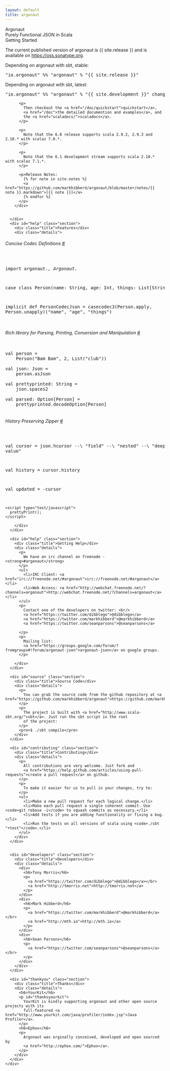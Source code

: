 ```yaml
---
layout: default
title: argonaut
---
```


<div id="banner">
  <div class="guts">
    <div id="project">
      Argonaut
    </div>
    <div id="byline">
      Purely Functional JSON in Scala
    </div>
  </div>
</div>
<div id="main">
  <div class="guts">
    <div id="detail">
      <div id="started" class="section">
        <div class="title">Getting Started</div>
        <div class="details">
          <p>
            The current published version of argonaut is {{ site.release }} and is
            available on <a href="https://oss.sonatype.org">https://oss.sonatype.org</a>.
          </p>
          <p>Depending on argonaut with sbt, stable:</p>
          <pre>"io.argonaut" %% "argonaut" % "{{ site.release }}"     </pre>
          <p>Depending on argonaut with sbt, latest:</p>
          <pre>"io.argonaut" %% "argonaut" % "{{ site.development }}" changing()      </pre>

          <p>
            Then checkout the <a href="/doc/quickstart">quickstart</a>,
            <a href="/doc">the detailed documention and examples</a>, and
            the <a href="scaladocs/">scaladocs</a>.
          </p>

          <p>
            Note that the 6.0 release supports scala 2.9.2, 2.9.3 and 2.10.* with scalaz 7.0.*.
          </p>

          <p>
            Note that the 6.1 development stream supports scala 2.10.* with scalaz 7.1.*.
          </p>

          <p>Release Notes:
            {% for note in site.notes %}
            <a href="https://github.com/markhibberd/argonaut/blob/master/notes/{{ note }}.markdown">[{{ note }}]</a>
            {% endfor %}
          </p>
        </div>


      </div>
      <div id="help" class="section">
        <div class="title">Features</div>
        <div class="details">
<h6>Concise Codec Definitions <a href="/doc/codec">#</a></h6>
<pre class="prettyprint lang-scala linenums shift">

import argonaut._, Argonaut._

case class Person(name: String, age: Int, things: List[String])

implicit def PersonCodecJson =
  casecodec3(Person.apply, Person.unapply)("name", "age", "things")

</pre>

<h6>Rich library for Parsing, Printing, Conversion and Manipulation <a href="/doc/parsing">#</a></h6>

<pre class="prettyprint lang-scala linenums:9 shift">

val person =
    Person("Bam Bam", 2, List("club"))

val json: Json =
    person.asJson

val prettyprinted: String =
    json.spaces2

val parsed: Option[Person] =
    prettyprinted.decodeOption[Person]

</pre>

<h6>History Preserving Zipper <a href="/doc/zipper">#</a></h6>
<pre class="prettyprint lang-scala linenums:22 shift">

val cursor =
    json.hcursor --\ "field" --\ "nested" --\ "deep" := "new value"

val history =
    cursor.history

val updated =
    -cursor

</pre>

    <script type="text/javascript">
      prettyPrint();
    </script>

        </div>
      </div>

      <div id="help" class="section">
        <div class="title">Getting Help</div>
        <div class="details">
          <p>
            We have an irc channel on freenode - <strong>#argonaut</strong>
          </p>
          <ul>
            <li>IRC Client: <a href="irc://freenode.net/#argonaut">irc://freenode.net/#argonaut</a></li>
            <li>Web Access: <a href="http://webchat.freenode.net/?channels=argonaut">http://webchat.freenode.net/?channels=argonaut</a></li>
          </ul>
          <p>
            Contact one of the developers on twitter: <br/>
            <a href="https://twitter.com/dibblego">@dibblego</a>
            <a href="https://twitter.com/markhibberd">@markhibberd</a>
            <a href="https://twitter.com/seanparsons">@seanparsons</a>

          </p>
          <p>
            Mailing list:
            <a href="https://groups.google.com/forum/?fromgroups#!forum/argonaut-json">argonaut-json</a> on google groups.
          </p>

        </div>
      </div>

      <div id="source" class="section">
        <div class="title">Source Code</div>
        <div class="details">
          <p>
            You can grab the source code from the github repository at <a href="https://github.com/markhibberd/argonaut">https://github.com/markhibberd/argonaut</a>
          </p>
          <p>
            The project is built with <a href="http://www.scala-sbt.org/">sbt</a>. Just run the sbt script in the root
            of the project:
          </p>
          <pre>$ ./sbt compile</pre>
        </div>
      </div>

      <div id="contributing" class="section">
        <div class="title">Contributing</div>
        <div class="details">
          <p>
            All contributions are very welcome. Just fork and
            <a href="https://help.github.com/articles/using-pull-requests">create a pull request</a> on github.
          </p>
          <p>
            To make it easier for us to pull in your changes, try to:
          </p>
          <ul>
            <li>Make a new pull request for each logical change.</li>
            <li>Make each pull request a single coherent commit. Use <code>git rebase -i</code> to squash commits as necessary.</li>
            <li>Add tests if you are adding functionality or fixing a bug.</li>
            <li>Run the tests on all versions of scala using <code>./sbt "+test"</code>.</li>
          </ul>
        </div>
      </div>


      <div id="developers" class="section">
        <div class="title">Developers</div>
        <div class="details">
          <div>
            <h6>Tony Morris</h6>
            <p>
              <a href="https://twitter.com/dibblego">@dibblego</a></br>
              <a href="http://tmorris.net">http://tmorris.net</a>
            </p>
          </div>
          <div>
            <h6>Mark Hibberd</h6>
            <p>
              <a href="https://twitter.com/markhibberd">@markhibberd</a></br>
              <a href="http://mth.io">http://mth.io</a>
            </p>
          </div>
          <div>
            <h6>Sean Parsons</h6>
            <p>
              <a href="https://twitter.com/seanparsons">@seanparsons</a></br>
            </p>
          </div>
        </div>
      </div>

      <div id="thankyou" class="section">
        <div class="title">Thanks</div>
        <div class="details">
          <h6>YourKit</h6>
          <p id="thanksyourkit">
            YourKit is kindly supporting argonaut and other open source projects with its
            full-featured <a href="http://www.yourkit.com/java/profiler/index.jsp">Java Profiler</a>.
          </p>
          <h6>Ephox</h6>
          <p>
            Argonaut was orginally conceived, developed and open sourced by
            <a href="http://ephox.com/">Ephox</a>.
          </p>
        </div>
      </div>
    </div>
  </div>

</div>
